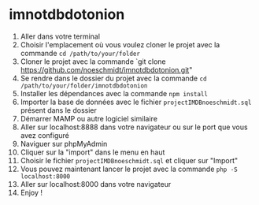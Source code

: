 # imnotdbdotonion
1. Aller dans votre terminal
2. Choisir l'emplacement où vous voulez cloner le projet avec la commande `cd /path/to/your/folder`
3. Cloner le projet avec la commande `git clone https://github.com/noeschmidt/imnotdbdotonion.git"
4. Se rendre dans le dossier du projet avec la commande `cd /path/to/your/folder/imnotdbdotonion`
5. Installer les dépendances avec la commande `npm install`
6. Importer la base de données avec le fichier `projectIMDBnoeschmidt.sql` présent dans le dossier
7. Démarrer MAMP ou autre logiciel similaire
8. Aller sur localhost:8888 dans votre navigateur ou sur le port que vous avez configuré
9. Naviguer sur phpMyAdmin
10. Cliquer sur la "import" dans le menu en haut
11. Choisir le fichier `projectIMDBnoeschmidt.sql` et cliquer sur "Import"
12. Vous pouvez maintenant lancer le projet avec la commande `php -S localhost:8000`
13. Aller sur localhost:8000 dans votre navigateur
14. Enjoy !
